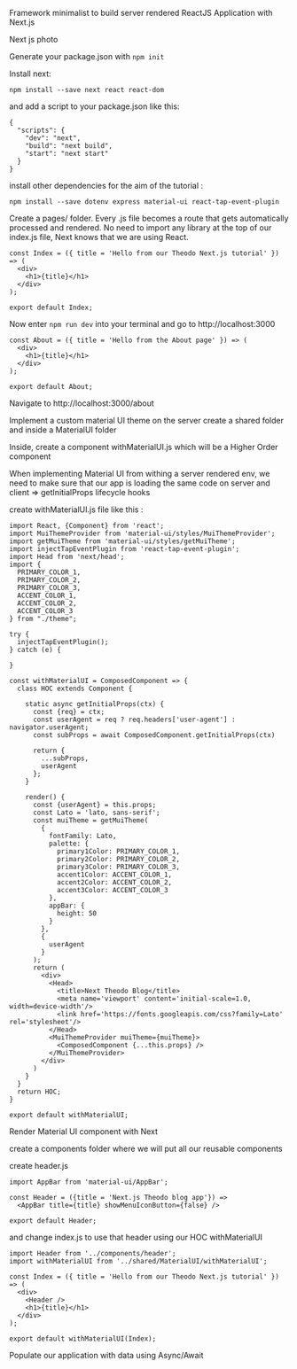 Framework minimalist to build server rendered ReactJS Application with Next.js

Next js photo

Generate your package.json with ```npm init```

Install next:
```
npm install --save next react react-dom
```

and add a script to your package.json like this:

```
{
  "scripts": {
    "dev": "next",
    "build": "next build",
    "start": "next start"
  }
}
```

install other dependencies for the aim of the tutorial :
```
npm install --save dotenv express material-ui react-tap-event-plugin
```

Create a pages/ folder. Every .js file becomes a route that gets automatically processed and rendered.
No need to import any library at the top of our index.js file, Next knows that we are using React.

```
const Index = ({ title = 'Hello from our Theodo Next.js tutorial' }) => (
  <div>
    <h1>{title}</h1>
  </div>
);

export default Index;
```

Now enter ```npm run dev``` into your terminal and go to http://localhost:3000

```
const About = ({ title = 'Hello from the About page' }) => (
  <div>
    <h1>{title}</h1>
  </div>
);

export default About;
```

Navigate to http://localhost:3000/about

Implement a custom material UI theme on the server
create a shared folder and inside a MaterialUI folder

Inside, create a component withMaterialUI.js which will be a Higher Order component

When implementing  Material UI from withing a server rendered env, we need to make sure that our app is loading the same code on server and client
=> getInitialProps lifecycle hooks

create withMaterialUI.js file like this :

```
import React, {Component} from 'react';
import MuiThemeProvider from 'material-ui/styles/MuiThemeProvider';
import getMuiTheme from 'material-ui/styles/getMuiTheme';
import injectTapEventPlugin from 'react-tap-event-plugin';
import Head from 'next/head';
import {
  PRIMARY_COLOR_1,
  PRIMARY_COLOR_2,
  PRIMARY_COLOR_3,
  ACCENT_COLOR_1,
  ACCENT_COLOR_2,
  ACCENT_COLOR_3
} from "./theme";

try {
  injectTapEventPlugin();
} catch (e) {

}

const withMaterialUI = ComposedComponent => {
  class HOC extends Component {

    static async getInitialProps(ctx) {
      const {req} = ctx;
      const userAgent = req ? req.headers['user-agent'] : navigator.userAgent;
      const subProps = await ComposedComponent.getInitialProps(ctx)

      return {
        ...subProps,
        userAgent
      };
    }

    render() {
      const {userAgent} = this.props;
      const Lato = 'lato, sans-serif';
      const muiTheme = getMuiTheme(
        {
          fontFamily: Lato,
          palette: {
            primary1Color: PRIMARY_COLOR_1,
            primary2Color: PRIMARY_COLOR_2,
            primary3Color: PRIMARY_COLOR_3,
            accent1Color: ACCENT_COLOR_1,
            accent2Color: ACCENT_COLOR_2,
            accent3Color: ACCENT_COLOR_3
          },
          appBar: {
            height: 50
          }
        },
        {
          userAgent
        }
      );
      return (
        <div>
          <Head>
            <title>Next Theodo Blog</title>
            <meta name='viewport' content='initial-scale=1.0, width=device-width'/>
            <link href='https://fonts.googleapis.com/css?family=Lato' rel='stylesheet'/>
          </Head>
          <MuiThemeProvider muiTheme={muiTheme}>
            <ComposedComponent {...this.props} />
          </MuiThemeProvider>
        </div>
      )
    }
  }
  return HOC;
}

export default withMaterialUI;
```


Render Material UI component with Next

create a components folder where we will put all our reusable components

create header.js
```
import AppBar from 'material-ui/AppBar';

const Header = ({title = 'Next.js Theodo blog app'}) =>
  <AppBar title={title} showMenuIconButton={false} />

export default Header;
```

and change index.js to use that header using our HOC withMaterialUI
```
import Header from '../components/header';
import withMaterialUI from '../shared/MaterialUI/withMaterialUI';

const Index = ({ title = 'Hello from our Theodo Next.js tutorial' }) => (
  <div>
    <Header />
    <h1>{title}</h1>
  </div>
);

export default withMaterialUI(Index);

```

Populate our application with data using Async/Await







